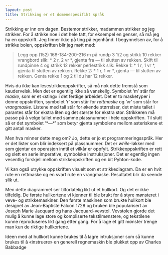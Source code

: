 ```yaml
---
layout: post
title: Strikking er et domenespesifikt språk
---
```

Strikking er inn om dagen. Bestemor strikker, madammen strikker og jeg strikker. For å strikke noe i det hele tatt, for eksempel en genser, så må jeg ha en oppskrift. Jeg finner ikke på ting på egenhånd. I begynnelsen av, for å strikke bolen, oppskriften blir jeg møtt med:

> Legg opp (152) 168-184-200-216 m på rundp 3 1/2 og strikk 10 rekker vrangbord slik: * 2 r, 2 vr *, gjenta fra *—* til slutten av rekken. Skift til rundpinne 4 og strikk 12 rekker perlestrikk slik: Rekke 1: * 1 r, 1 vr *, gjenta til slutten av rekken. Rekke 2: * 1 r, 1 vr *, gjenta *—* til slutten av rekken. Genta rekke 1 og 2 til du har 12 rekker.

Hvis du ikke kan lesestrikkeoppskrifter, så må nok dette fremstå som kaudervelsk. Men det er egentlig ikke så vanskelig. Symbolet ‘m’ står for *maske*, som er et «sting» i det ferdige arbeidet. Det er to masketyper i denne oppskriften, symbolet ‘r’ som står for *rettmaske* og ‘vr’ som står for *vrangmaske*. Listene med tall står for økende størrelser, det miste tallet i parantes står for ekstra liten og det største for ekstra stor. Strikkeren må passe på å velge tallet med samme plassnummer i hele oppskriften. Til slutt så er det symbolet ‘\*—\*’ som betyr gjenta symbolene mellom asteriskene et gitt antall masker.

Men hva minner dette meg om? Jo, dette er jo et programmeringsspråk. Her er det lister som blir indeksert på plassnummer. Det er *while*-løkker med som gjentar en operasjon inntil et vilkår er oppfylt. Strikkeoppskriften er rett og slett en serie imperative, symbolske instruksjoner. Det er egentlig ingen vesentlig forskjell mellom strikkeopskriften og en bit Pyhton-kode.

Vi kan også utrykke oppskriften visuelt som et strikkediagram. Da er en hvit rute en rettmaske og en svart rute en vrangmaske. Resultatet blir da seende slik ut.

Men dette diagrammet ser tilforlatelig likt ut et hullkort. Og det er ikke tilfeldig. De første hullkortene vi kjenner til ble brukt for å styre mønsteret i veve- og strikkemaskiner. Den første maskinen som brukte hullkort ble designet av Jean-Baptiste Falcon 1728 og bruken ble popularisert av Joseph Marie Jacquard og hans Jacquard-vevstol. Vevstolen gjorde det mulig å kunne lage store og kompliserte tekstilmønstere, og tekstilene kunne reproduseres likt gang etter gang. For å lage et gitt mønster trenge man kun de riktige hullkortene.

Ideen med at hullkort kunne brukes til å lagre intruksjoner som så kunne brukes til å «instruere» en generell regnemaskin ble plukket opp av Charles Babbadge
